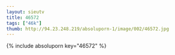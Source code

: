```yaml
--- 
layout: sieutv
title: 46572
tags: ["46k"]
thumb: http://94.23.248.219/absoluporn-1/image/002/46572.jpg
---
```

{% include absoluporn key="46572" %} 
